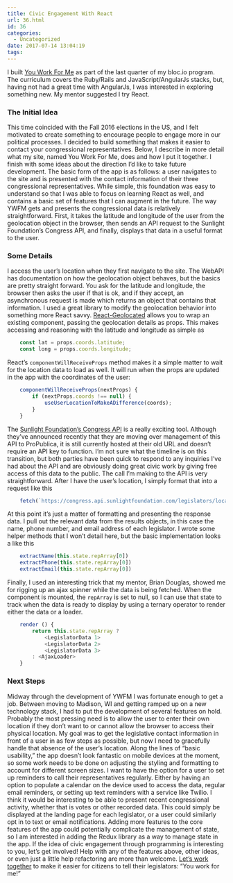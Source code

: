 ```yaml
---
title: Civic Engagement With React
url: 36.html
id: 36
categories:
  - Uncategorized
date: 2017-07-14 13:04:19
tags:
---
```


I built [You Work For Me](https://you-work-for-me.netlify.com/) as part of the last quarter of my bloc.io program. The curriculum covers the Ruby/Rails and JavaScript/AngularJs stacks, but, having not had a great time with AngularJs, I was interested in exploring something new. My mentor suggested I try React.

### The Initial Idea

This time coincided with the Fall 2016 elections in the US, and I felt motivated to create something to encourage people to engage more in our political processes. I decided to build something that makes it easier to contact your congressional representatives. Below, I describe in more detail what my site, named You Work For Me, does and how I put it together. I finish with some ideas about the direction I’d like to take future development. The basic form of the app is as follows: a user navigates to the site and is presented with the contact information of their three congressional representatives. While simple, this foundation was easy to understand so that I was able to focus on learning React as well, and contains a basic set of features that I can augment in the future. The way YWFM gets and presents the congressional data is relatively straightforward. First, it takes the latitude and longitude of the user from the geolocation object in the browser, then sends an API request to the Sunlight Foundation’s Congress API, and finally, displays that data in a useful format to the user.

### Some Details

I access the user’s location when they first navigate to the site. The WebAPI has documentation on how the geolocation object behaves, but the basics are pretty straight forward. You ask for the latitude and longitude, the browser then asks the user if that is ok, and if they accept, an asynchronous request is made which returns an object that contains that information. I used a great library to modify the geolocation behavior into something more React savvy. [React-Geolocated](https://github.com/no23reason/react-geolocated) allows you to wrap an existing component, passing the geolocation details as props. This makes accessing and reasoning with the latitude and longitude as simple as

```js
    const lat = props.coords.latitude;
    const long = props.coords.longitude;
```

React’s `componentWillReceiveProps` method makes it a simple matter to wait for the location data to load as well. It will run when the props are updated in the app with the coordinates of the user:

```js
    componentWillReceiveProps(nextProps) {
        if (nextProps.coords !== null) {
            useUserLocationToMakeADifference(coords);
        }
    }
```

The [Sunlight Foundation’s Congress API](https://sunlightlabs.github.io/congress/) is a really exciting tool. Although they’ve announced recently that they are moving over management of this API to ProPublica, it is still currently hosted at their old URL and doesn’t require an API key to function. I’m not sure what the timeline is on this transition, but both parties have been quick to respond to any inquiries I’ve had about the API and are obviously doing great civic work by giving free access of this data to the public. The call I’m making to the API is very straightforward. After I have the user’s location, I simply format that into a request like this

```js
    fetch(`https://congress.api.sunlightfoundation.com/legislators/locate?latitude=${lat}&amp;longitude=${long}`)
``` 

At this point it’s just a matter of formatting and presenting the response data. I pull out the relevant data from the results objects, in this case the name, phone number, and email address of each legislator. I wrote some helper methods that I won’t detail here, but the basic implementation looks a like this

```js
    extractName(this.state.repArray[0])
    extractPhone(this.state.repArray[0])
    extractEmail(this.state.repArray[0])
```

Finally, I used an interesting trick that my mentor, Brian Douglas, showed me for rigging up an ajax spinner while the data is being fetched. When the component is mounted, the `repArray` is set to null, so I can use that state to track when the data is ready to display by using a ternary operator to render either the data or a loader.

```js
    render () {
        return this.state.repArray ?
            <LegislatorData 1>
            <LegislatorData 2>
            <LegislatorData 3>
        : <AjaxLoader>
    }
``` 

### Next Steps

Midway through the development of YWFM I was fortunate enough to get a job. Between moving to Madison, WI and getting ramped up on a new technology stack, I had to put the development of several features on hold. Probably the most pressing need is to allow the user to enter their own location if they don’t want to or cannot allow the browser to access their physical location. My goal was to get the legislative contact information in front of a user in as few steps as possible, but now I need to gracefully handle that absence of the user’s location. Along the lines of “basic usability,” the app doesn’t look fantastic on mobile devices at the moment, so some work needs to be done on adjusting the styling and formatting to account for different screen sizes. I want to have the option for a user to set up reminders to call their representatives regularly. Either by having an option to populate a calendar on the device used to access the data, regular email reminders, or setting up text reminders with a service like Twilio. I think it would be interesting to be able to present recent congressional activity, whether that is votes or other recorded data. This could simply be displayed at the landing page for each legislator, or a user could similarly opt in to text or email notifications. Adding more features to the core features of the app could potentially complicate the management of state, so I am interested in adding the Redux library as a way to manage state in the app. If the idea of civic engagement through programming is interesting to you, let’s get involved! Help with any of the features above, other ideas, or even just a little help refactoring are more than welcome. [Let’s work together](https://github.com/rolfea/you-work-for-me) to make it easier for citizens to tell their legislators: “You work for me!”